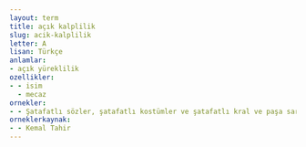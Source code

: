 ```yaml
---
layout: term
title: açık kalplilik
slug: acik-kalplilik
letter: A
lisan: Türkçe
anlamlar:
- açık yüreklilik
ozellikler:
- - isim
  - mecaz
ornekler:
- - Şatafatlı sözler, şatafatlı kostümler ve şatafatlı kral ve paşa saraylarıyla beraber maziye intikal ettirilmiştir. Bunun yerine çok şükür, bize dümdüz bir açık kalplilik, bir açık alınlılık kalıyor.
orneklerkaynak:
- - Kemal Tahir
---
```

